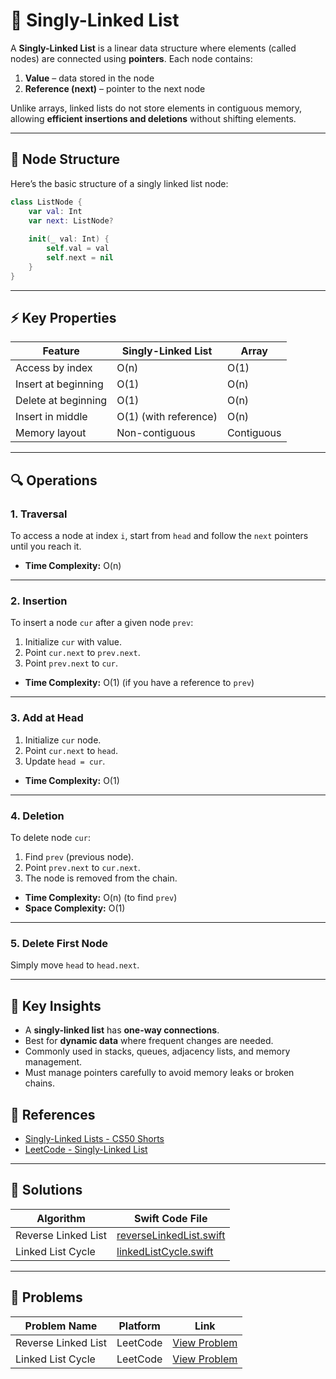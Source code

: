 # 🔗 Singly-Linked List

A **Singly-Linked List** is a linear data structure where elements (called nodes) are connected using **pointers**. Each node contains:

1. **Value** – data stored in the node
2. **Reference (next)** – pointer to the next node

Unlike arrays, linked lists do not store elements in contiguous memory, allowing **efficient insertions and deletions** without shifting elements.

---

## 🧱 Node Structure

Here’s the basic structure of a singly linked list node:

```swift
class ListNode {
    var val: Int
    var next: ListNode?
    
    init(_ val: Int) {
        self.val = val
        self.next = nil
    }
}
```

---

## ⚡ Key Properties

| Feature             | Singly-Linked List           | Array      |
| ------------------- | --------------------- | ---------- |
| Access by index     | O(n)                  | O(1)       |
| Insert at beginning | O(1)                  | O(n)       |
| Delete at beginning | O(1)                  | O(n)       |
| Insert in middle    | O(1) (with reference) | O(n)       |
| Memory layout       | Non-contiguous        | Contiguous |

---

## 🔍 Operations

### 1. Traversal

To access a node at index `i`, start from `head` and follow the `next` pointers until you reach it.

- **Time Complexity:** O(n)

---

### 2. Insertion

To insert a node `cur` after a given node `prev`:

1. Initialize `cur` with value.
2. Point `cur.next` to `prev.next`.
3. Point `prev.next` to `cur`.

- **Time Complexity:** O(1) (if you have a reference to `prev`)

---

### 3. Add at Head

1. Initialize `cur` node.
2. Point `cur.next` to `head`.
3. Update `head = cur`.

- **Time Complexity:** O(1)

---

### 4. Deletion

To delete node `cur`:

1. Find `prev` (previous node).
2. Point `prev.next` to `cur.next`.
3. The node is removed from the chain.

- **Time Complexity:** O(n) (to find `prev`)
- **Space Complexity:** O(1)

---

### 5. Delete First Node

Simply move `head` to `head.next`.

---

## 📌 Key Insights

- A **singly-linked list** has **one-way connections**.
- Best for **dynamic data** where frequent changes are needed.
- Commonly used in stacks, queues, adjacency lists, and memory management.
- Must manage pointers carefully to avoid memory leaks or broken chains.

## 🔗 References
- [Singly-Linked Lists - CS50 Shorts](https://www.youtube.com/watch?v=zQI3FyWm144)
- [LeetCode - Singly-Linked List](https://leetcode.com/explore/learn/card/linked-list/209/singly-linked-list/1287/)

---

## 📂 Solutions

| Algorithm            | Swift Code File                                    |
| -------------------- | -------------------------------------------------- |
| Reverse Linked List  | [reverseLinkedList.swift](reverseLinkedList.swift) |
| Linked List Cycle    | [linkedListCycle.swift](linkedListCycle.swift)     |

---

## 📂 Problems

| Problem Name         | Platform | Link                                                                 |
| -------------------- | -------- | -------------------------------------------------------------------- |
| Reverse Linked List  | LeetCode | [View Problem](https://leetcode.com/problems/reverse-linked-list/description/) |
| Linked List Cycle    | LeetCode | [View Problem](https://leetcode.com/problems/linked-list-cycle/description/) |
